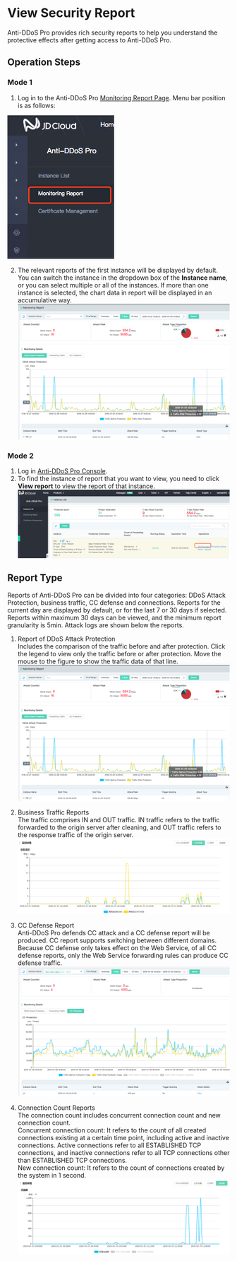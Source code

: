 # View Security Report
Anti-DDoS Pro provides rich security reports to help you understand the protective effects after getting access to Anti-DDoS Pro.

## Operation Steps
### Mode 1
1. Log in to the Anti-DDoS Pro [Monitoring Report Page](https://ip-anti-console.jdcloud.com/charts). Menu bar position is as follows: </BR>

![](../../../../image/Advanced%20Anti-DDoS/report%2001.png)

2. The relevant reports of the first instance will be displayed by default. You can switch the instance in the dropdown box of the **Instance name**, or you can select multiple or all of the instances. If more than one instance is selected, the chart data in report will be displayed in an accumulative way.
![](../../../../image/Advanced%20Anti-DDoS/report%2006.png)

### Mode 2
1. Log in [Anti-DDoS Pro Console](https://ip-anti-console.jdcloud.com/instancelist).
2. To find the instance of report that you want to view, you need to click **View report** to view the report of that instance.
![](../../../../image/Advanced%20Anti-DDoS/report%2002.png)

## Report Type
Reports of Anti-DDoS Pro can be divided into four categories: DDoS Attack Protection, business traffic, CC defense and connections. Reports for the current day are displayed by default, or for the last 7 or 30 days if selected. Reports within maximum 30 days can be viewed, and the minimum report granularity is 5min. Attack logs are shown below the reports.</BR>

1. Report of DDoS Attack Protection</BR>
Includes the comparison of the traffic before and after protection. Click the legend to view only the traffic before or after protection. Move the mouse to the figure to show the traffic data of that line.
![](../../../../image/Advanced%20Anti-DDoS/report%2003.png)

2. Business Traffic Reports</BR>
The traffic comprises IN and OUT traffic. IN traffic refers to the traffic forwarded to the origin server after cleaning, and OUT traffic refers to the response traffic of the origin server.
![](../../../../image/Advanced%20Anti-DDoS/report%2007.png)

3. CC Defense Report</BR>
Anti-DDoS Pro defends CC attack and a CC defense report will be produced. CC report supports switching between different domains.</BR>
Because CC defense only takes effect on the Web Service, of all CC defense reports, only the Web Service forwarding rules can produce CC defense traffic.
![](../../../../image/Advanced%20Anti-DDoS/report%2005.png)

4. Connection Count Reports</BR>
The connection count includes concurrent connection count and new connection count.</BR>
Concurrent connection count: It refers to the count of all created connections existing at a certain time point, including active and inactive connections. Active connections refer to all ESTABLISHED TCP connections, and inactive connections refer to all TCP connections other than ESTABLISHED TCP connections.</BR>
New connection count: It refers to the count of connections created by the system in 1 second.</BR>
![](../../../../image/Advanced%20Anti-DDoS/report%2008.png)


